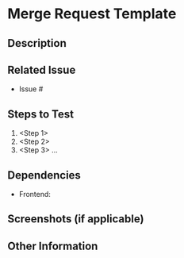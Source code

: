 # Merge Request Template

## Description

<Detailed description of the feature or fix. Clearly explain what has been changed and why.>

## Related Issue

- Issue #<issue number>

## Steps to Test

<Provide the necessary steps to test the feature or fix. Be as precise as possible to ensure reproducibility.>

1. <Step 1>
2. <Step 2>
3. <Step 3>
...

## Dependencies

<Specify any other repositories and branches that this merge request depends on.>

- Frontend: <branch name>

## Screenshots (if applicable)

<Include screenshots to visually show the changes made.>

## Other Information

<Add any other relevant information for the reviewers.>
